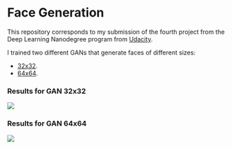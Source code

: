 # Face Generation

This repository corresponds to my submission of the fourth project from the Deep Learning Nanodegree program from [Udacity](https://github.com/udacity/deep-learning-v2-pytorch).

I trained two different GANs that generate faces of different sizes:

* [32x32](https://github.com/davidjurado/face_generation/blob/master/dlnd_face_generation_32.ipynb).
* [64x64](https://github.com/davidjurado/face_generation/blob/master/dlnd_face_generation_64.ipynb).

### Results for GAN 32x32

<img src='face_gan_32.gif'>

### Results for GAN 64x64

<img src='face_gan_64.gif'>